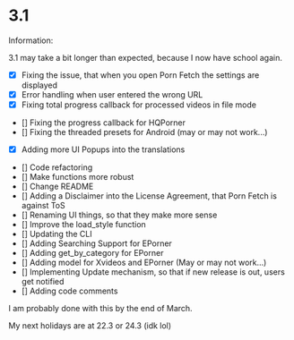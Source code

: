 # 3.1 

Information:

3.1 may take a bit longer than expected, because I now have school again.

- [x] Fixing the issue, that when you open Porn Fetch the settings are displayed
- [x] Error handling when user entered the wrong URL
- [x] Fixing total progress callback for processed videos in file mode
- [] Fixing the progress callback for HQPorner
- [] Fixing the threaded presets for Android (may or may not work...)
- [x] Adding more UI Popups into the translations
- [] Code refactoring
- [] Make functions more robust
- [] Change README
- [] Adding a Disclaimer into the License Agreement, that Porn Fetch is against ToS
- [] Renaming UI things, so that they make more sense
- [] Improve the load_style function
- [] Updating the CLI
- [] Adding Searching Support for EPorner
- [] Adding get_by_category for EPorner
- [] Adding model for Xvideos and EPorner (May or may not work...)
- [] Implementing Update mechanism, so that if new release is out, users get notified
- [] Adding code comments

I am probably done with this by the end of March.

My next holidays are at 22.3 or 24.3 (idk lol)